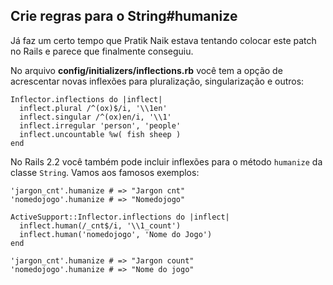 ## Crie regras para o String#humanize

Já faz um certo tempo que Pratik Naik estava tentando colocar este patch no Rails e parece que finalmente conseguiu.

No arquivo **config/initializers/inflections.rb** você tem a opção de acrescentar novas inflexões para pluralização, singularização e outros:

	Inflector.inflections do |inflect|
	  inflect.plural /^(ox)$/i, '\\1en'
	  inflect.singular /^(ox)en/i, '\\1'
	  inflect.irregular 'person', 'people'
	  inflect.uncountable %w( fish sheep )
	end

No Rails 2.2 você também pode incluir inflexões para o método `humanize` da classe `String`. Vamos aos famosos exemplos:

	'jargon_cnt'.humanize # => "Jargon cnt"
	'nomedojogo'.humanize # => "Nomedojogo"

	ActiveSupport::Inflector.inflections do |inflect|
	  inflect.human(/_cnt$/i, '\\1_count')
	  inflect.human('nomedojogo', 'Nome do Jogo')
	end

	'jargon_cnt'.humanize # => "Jargon count"
	'nomedojogo'.humanize # => "Nome do jogo"
